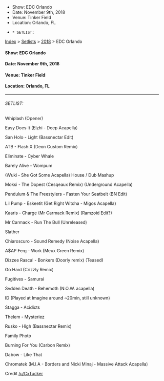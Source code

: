   * Show: EDC Orlando
  * Date: November 9th, 2018
  * Venue: Tinker Field
  * Location: Orlando, FL
  *     * SETLIST:

[Index](https://www.reddit.com/r/bassnectar/wiki/index) >
[Setlists](https://www.reddit.com/r/bassnectar/wiki/interactive/setlists) >
[2018](https://www.reddit.com/r/bassnectar/wiki/interactive/setlists/2018) >
EDC Orlando

#### **Show:** EDC Orlando

#### **Date:** November 9th, 2018

#### **Venue:** Tinker Field

#### **Location:** Orlando, FL



* * *

###### SETLIST:

Whiplash (Opener)

Easy Does It (Elzhi - Deep Acapella)

San Holo - Light (Bassnectar Edit)

ATB - Flash X (Deon Custom Remix)

Eliminate - Cyber Whale

Barely Alive - Wompum

(Wuki - She Got Some Acapella) House / Dub Mashup

Moksi - The Dopest (Cesqeaux Remix) (Underground Acapella)

Pendulum & The Freestylers - Fasten Your Seatbelt (BN Edit)

Lil Pump - Eskeetit (Get Right Witcha - Migos Acapella)

Kaaris - Charge (Mr Carmack Remix) (Ramzoid Edit?)

Mr Carmack - Run The Bull (Unreleased)

Slather

Chiaroscuro - Sound Remedy (Noise Acapella)

A$AP Ferg - Work (Meux Green Remix)

Dizzee Rascal - Bonkers (Doorly remix) (Teased)

Go Hard (Crizzly Remix)

Fugitives - Samurai

Svdden Death - Behemoth (N.O.W. acapella)

ID (Played at Imagine around ~20min, still unknown)

Stagga - Acidicts

Thelem - Mysteriez

Rusko - High (Bassnectar Remix)

Family Photo

Burning For You (Carbon Remix)

Dabow - Like That

Chromatek (M.I.A - Borders and Nicki Minaj - Massive Attack Acapella)

Credit [/u/CxTucker](/u/CxTucker)

